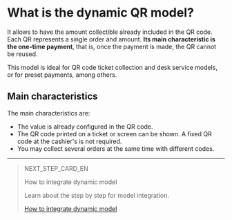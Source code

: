 # What is the dynamic QR model?

It allows to have the amount collectible already included in the QR code. Each QR represents a single order and amount. **Its main characteristic is the one-time payment**, that is, once the payment is made, the QR cannot be reused.

This model is ideal for QR code ticket collection and desk service models, or for preset payments, among others. 


## Main characteristics

The main characteristics are:

- The value is already configured in the QR code.
- The QR code printed on a ticket or screen can be shown. A fixed QR code at the cashier's is not required.
- You may collect several orders at the same time with different codes.

---

> NEXT_STEP_CARD_EN
>
> How to integrate dynamic model
>
> Learn about the step by step for model integration.
>
> [How to integrate dynamic model](https://www.mercadopago[FAKER][URL][DOMAIN]/developers/en/guides/guides/qr-dynamic-model/integrations)